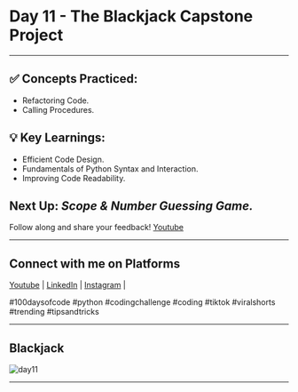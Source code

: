 # Day 11 - The Blackjack Capstone Project
---
## ✅ **Concepts Practiced:**
- Refactoring Code.
- Calling Procedures.

## 💡 **Key Learnings:**

- Efficient Code Design.
- Fundamentals of Python Syntax and Interaction.
- Improving Code Readability.

## **Next Up:** *Scope & Number Guessing Game.*

Follow along and share your feedback! 
[Youtube](https://www.youtube.com/@Tharun-AS)

---

## Connect with me on Platforms
[Youtube](https://www.youtube.com/@Tharun-AS) | 
[LinkedIn](https://www.linkedin.com/in/tharun-a-s-b45b8a2a8) | 
[Instagram](https://www.instagram.com/tharun_as_2005) | 

#100daysofcode #python #codingchallenge #coding #tiktok #viralshorts #trending #tipsandtricks

---

## Blackjack
![day11](https://user-images.githubusercontent.com/98851253/154564800-4f904627-e2dc-427f-9789-59d08d8a2ab4.gif)

---

